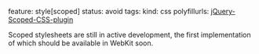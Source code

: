 feature: style[scoped]
status: avoid
tags: 
kind: css
polyfillurls: [jQuery-Scoped-CSS-plugin](https://github.com/thingsinjars/jQuery-Scoped-CSS-plugin)

Scoped stylesheets are still in active development, the first implementation of which should be available in WebKit soon.
